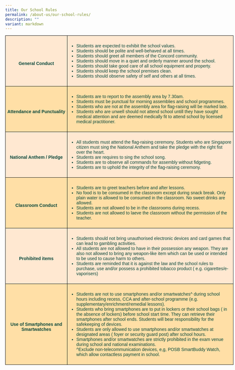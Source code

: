 ```yaml
---
title: Our School Rules
permalink: /about-us/our-school-rules/
description: ""
variant: markdown
---
```

<style type="text/css">
.tg  {border-collapse:collapse;border-spacing:0;margin:0px auto;}
.tg td{border-color:black;border-style:solid;border-width:1px;font-family:Arial, sans-serif;font-size:14px;
  overflow:hidden;padding:10px 5px;word-break:normal;}
.tg th{border-color:black;border-style:solid;border-width:1px;font-family:Arial, sans-serif;font-size:14px;
  font-weight:normal;overflow:hidden;padding:10px 5px;word-break:normal;}
.tg .tg-8jx4{background-color:#FFDFA6;color:#0C463A;text-align:left;vertical-align:middle}
.tg .tg-icg1{background-color:#FFE8D1;color:#0C463A;text-align:left;vertical-align:middle}
.tg .tg-xi4p{background-color:#FFDFA6;color:#0C463A;font-weight:bold;text-align:center;vertical-align:middle}
.tg .tg-k1f1{background-color:#F99D1C;color:#FFF;font-weight:bold;text-align:center;vertical-align:middle}
.tg .tg-wrbi{background-color:#FFE8D1;color:#0C463A;font-weight:bold;text-align:center;vertical-align:middle}
</style>
<table class="tg" style="undefined;table-layout: fixed; width: 727px">
<colgroup>
<col style="width: 237px">
<col style="width: 650px">
</colgroup>
	
<tbody>
<tr>
</tr>
<tr>
  <td class="tg-wrbi"><br>General Conduct</td>
  <td class="tg-icg1"><ul><li>Students are expected to exhibit the school values. </li><li>Students should be polite and well-behaved at all times.</li><li>Students should greet all members of the Concord community.</li><li>Students should move in a quiet and orderly manner around the school.</li><li>Students should take good care of all school equipment and property.</li><li>Students should keep the school premises clean.</li><li>Students should observe safety of self and others at all times.
	</li></ul></td>
</tr>
<tr>
    <td class="tg-xi4p"><br>Attendance and Punctuality</td>
    <td class="tg-8jx4"><ul><li>Students are to report to the assembly area by 7.30am.</li><li>Students must be punctual for morning assemblies and school programmes.</li><li>Students who are not at the assembly area for flag-raising will be marked late.</li><li>Students who are unwell should not attend school untill they have sought medical attention and are deemed medically fit to attend school by licensed medical practitioner.
			</li></ul></td>
</tr>
<tr>
   <td class="tg-wrbi"><br>National Anthem / Pledge</td>
   <td class="tg-icg1"><ul><li>All students must attend the flag-raising ceremony. Students who are Singapore citizen must sing the National Anthem and take the pledge with the right fist over the heart.</li><li>Students are requires to sing the school song.</li><li>Students are to observe all commands for assembly without fidgeting.</li><li>Students are to uphold the integrity of the flag-raising ceremony. </li></ul></td>
</tr>
<tr>
<td class="tg-xi4p"><br>Classroom Conduct</td>
<td class="tg-8jx4"><ul><li>Students are to greet teachers before and after lessons.</li><li>No food is to be consumed in the classroom except during snack break. Only plain water is allowed to be consumed in the classroom. No sweet drinks are allowed.</li><li>Students are not allowed to be in the classrooms during recess.</li><li>Students are not allowed to laeve the classroom without the permission of the teacher.</li></ul></td>
</tr>
<tr>
    <td class="tg-wrbi"><br>Prohibited items</td>
    <td class="tg-icg1"><ul><li>Students should not bring unauthorised electronic devices and card games that can lead to gambling activities.</li><li>All students are not allowed to have in their possession any weapon. They are also not allowed  to bring any weapon-like item which can be used or intended to be used to cause harm to others.</li><li>Students are reminded that it is against the law and the school rules to purchase, use and/or possess a prohibited tobacco product ( e.g. cigarettes/e-vaporisers)</li></ul></td>
</tr>
<tr>
  <td class="tg-xi4p"><br>Use of Smartphones and Smartwatches</td>
  <td class="tg-8jx4"><ul><li>Students are not to use smartphones and/or smartwatches^ during school hours including recess, CCA and after-school programme (e.g. supplementary/enrichment/remedial lessons).</li><li>Students who bring smartphones are to put in lockers or their school bags ( in the absence of lockers) before school start time. They can retrieve their smartphones after school ends. Students will bear responsibility for the safekeeping of devices.</li><li>Students are only allowed to use smartphones and/or smartwatches at designated  areas ( foyer or security guard post) after  school hours.</li><li>Smartphones and/or smartwatches are strictly prohibited in the exam venue during school and national examinations.
<br>
		^Exclude non-telecommunication devices, e,g, POSB SmartBuddy Watch, which allow contactless payment in school.
</li></ul></td></tr>
</tbody>
</table>